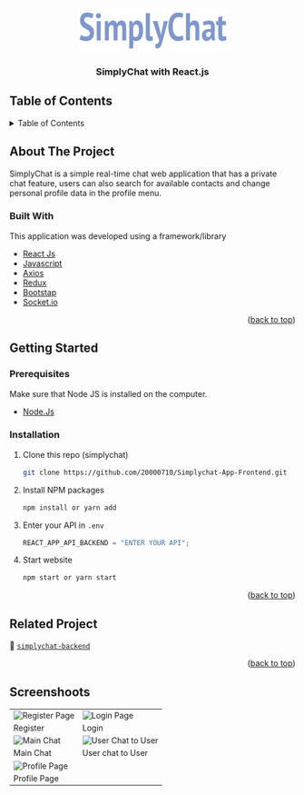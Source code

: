 <div id="top"></div>

<!-- HEADER -->
<div align="center">
  <img src="./src/assets/img/simplychat.png" />
  <h3 align="center">SimplyChat with React.js</h3>
</div>

<!-- TABLE OF CONTENTS -->

## Table of Contents

<details>
  <summary>Table of Contents</summary>
  <ol>
    <li>
       <a href="#about-the-project">About The Project</a>
      <ul>
        <li><a href="#built-with">Built With</a></li>
      </ul>
    </li>
    <li>
       <a href="#getting-started">Getting Started</a>
      <ul>
        <li><a href="#prerequisites">Prerequisites</a></li>
        <li><a href="#installation">Installation</a></li>
      </ul>
    </li>
    <li><a href="#related-project">Related Project</a></li>
    <li><a href="#screenshoots">Screenshot</a></li>
    <li><a href="#contributing">Contributing</a></li>
    <li><a href="#our-team">Our Team</a></li>
  </ol>
</details>

<!-- ABOUT THE PROJECT -->

## About The Project

SimplyChat is a simple real-time chat web application that has a private chat feature, users can also search for available contacts and change personal profile data in the profile menu.

### Built With

This application was developed using a framework/library

- [React Js](https://reactjs.org/)
- [Javascript](https://www.javascript.com/)
- [Axios](https://axios-http.com/)
- [Redux](https://redux.js.org/)
- [Bootstap](https://getbootstrap.com)
- [Socket.io](https://socket.io/)
<p align="right">(<a href="#top">back to top</a>)</p>

<!-- GETTING STARTED -->

## Getting Started

### Prerequisites

Make sure that Node JS is installed on the computer.

- [Node.Js](https://nodejs.org/en/download/)

### Installation

1. Clone this repo (simplychat)
   ```sh
   git clone https://github.com/20000710/Simplychat-App-Frontend.git
   ```
2. Install NPM packages
   ```sh
   npm install or yarn add
   ```
3. Enter your API in `.env`
   ```js
   REACT_APP_API_BACKEND = "ENTER YOUR API";
   ```
4. Start website
   ```sh 
   npm start or yarn start
   ```
<p align="right">(<a href="#top">back to top</a>)</p>

<!-- Related Project -->

## Related Project

:rocket: [`simplychat-backend`](https://github.com/20000710/Telegram-App-Backend.git)

<p align="right">(<a href="#top">back to top</a>)</p>

<!-- Screenshoots -->

## Screenshoots

<p align="center" display=flex>
<table>
  <tr>
    <td><image src="./screenshot/register.png" alt="Register Page" width=100%></td>
    <td><image src="./screenshot/login.png" alt="Login Page" width=100%/></td>
  </tr>
   <tr>
    <td>Register</td>
    <td>Login</td>
  </tr>
  <tr>
    <td><image src="./screenshot/main-chat.png" alt="Main Chat" width=100% ></td>
    <td><image src="./screenshot/chat-to-user.png" alt="User Chat to User" width=100%/></td>
  </tr>
  <tr>
    <td>Main Chat</td>
    <td>User chat to User</td>
  </tr>
  <tr>
    <td><image src="./screenshot/profile.png" alt="Profile Page" width=100%/></td>
  </tr>
  <tr>
     <td>Profile Page</td>
  </tr>
</table>
